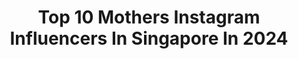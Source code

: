 ---
title: Top 10 Mothers Instagram Influencers In Singapore In 2024
description: >-
  Find top mothers Instagram influencers in Singapore in 2024. Most popular hashtags: #sgmom #momlife #motherhood.
platform: Instagram
hits: 59
text_top: Analyze the top-rated Instagram profiles on inBeat.
text_bottom: Our search engine aggregates 59 Instagram influencers like this in Singapore for you to work with.
profiles:
  - username: "peroro_"
    fullname: >-
      ⋆·˚ ༘ * Persie Y  ੈ✩‧₊˚
    bio: >-
      ♡ Lifestyle, Health,Motherhood,Food,Beauty,Fashion ҉ therealpersie@gmail.com ＊*✩˚ interior designer ✩ boy mum @bbbhung_ ☽ SG ˚｡⋆
    location: "Singapore"
    followers: 19155
    engagement: 441
    commentsToLikes: 0.072755
    id: clm70aj3igdys0j08urosqknx
    verified: false
    hashtags: "#newborn, #thingstodo, #baby, #sp"
  - username: "sonyasukha"
    fullname: >-
      sonya sukha
    bio: >-
      motherhood + 🤍 hi@sonyasukha.com ✨
    location: "Singapore"
    followers: 252592
    engagement: 439
    commentsToLikes: 0.008210
    id: ck5zrgoncwjmx0i14zenhut5v
    verified: false
    hashtags: "#menstrualcup, #legocity, #paidpartnershipwithlego, #livspacesg"
  - username: "livlogolding"
    fullname: >-
      Liv Lo Golding
    bio: >-
      ‘Health begins with the mother’ Co-founder: @wearewomom Solo-mommying two girls 👧👶 💌: liv@gb-se.com
    location: "Singapore"
    followers: 255437
    engagement: 378
    commentsToLikes: 0.009342
    id: ck5q08a6s4qcr0i11653jvpz0
    verified: true
    hashtags: "#momtimeout, #lifeasamama, #swimbabyswim, #motherhood"
  - username: "shanadramaqueen"
    fullname: >-
      Aakarshana Saravanan
    bio: >-
      Spread love everywhere u go Let no one ever come to u without leaving happier - Mother Teresa 🇸🇬 📩- Aakarshana89@gmail.com
    location: "Singapore"
    followers: 26680
    engagement: 309
    commentsToLikes: 0.007130
    id: ck6tkskab5bq70j71iqt720zs
    verified: false
    hashtags: "#familiesforlife, #madeforfamilies, #ad, #sp"
  - username: "mamasinfinitylove"
    fullname: >-
      Joyce | Mum➰ContentCreator|📍SG
    bio: >-
      👧🏻#joreentanjiyoon 7yo ♡Beauty | Fashion | Food |📷| Pastel Sharing #joy #motherhood #lifestyle #deals 💌 Promo codes👇🏻
    location: "Singapore"
    followers: 11646
    engagement: 225
    commentsToLikes: 0.140358
    id: clm70ajlsgegq0j08lkkenith
    verified: false
    hashtags: "#foodsg, #whati8today, #klookbirthday, #bondingtime"
  - username: "yingtze"
    fullname: >-
      YingTze
    bio: >-
      Daily IG @yingtze12 Mother of 11 Cats @babyg2610 More About Me 🐈
    location: "Singapore"
    followers: 350795
    engagement: 221
    commentsToLikes: 0.017848
    id: ck5c8kvjj9p9x0i11jeygnyzn
    verified: true
    hashtags: "#demonslayer, #nikkecosplay, #mitsurikanroji, #nikkegoddessofvictory"
  - username: "christine.fieldhall"
    fullname: >-
      Christine Field-Hall
    bio: >-
      Founder @wearemomtourage & @realmum.realtalk HK 🇭🇰mum raising boys in SG🇸🇬 Balancing motherhood & self-care Building a supportive community
    location: "Singapore"
    followers: 11902
    engagement: 166
    commentsToLikes: 0.087334
    id: ck8taztootru70j78rez11zry
    verified: false
    hashtags: "#realmoms, #hkmoms, #hkmommy, #motherhoodunplugged"
  - username: "teeteeheehee"
    fullname: >-
      ☁️Teresa☁️
    bio: >-
      Motherhood , Lifestyle + Fashion, Books and everything in between. ✨I make Sparkly things at @by.teeteeheehee ✍️🎨I draw at @drawn.by.teeteeheehee
    location: "Singapore"
    followers: 78213
    engagement: 35
    commentsToLikes: 0.001201
    id: ck5zvjwh24dhs0i14tvxicehz
    verified: true
    hashtags: "#week30pregnancy, #iphone15pro, #dressingthebump, #worldmentalhealthday"
  - username: "yuniqueyuni"
    fullname: >-
      Yuni | Lifestyle SG
    bio: >-
      📍Singapore 👶🏻: @dearbbkai 🏠: @casa.yunique 📷 Travel & Lifestyle . Fashion . Motherhood
    location: "Singapore"
    followers: 19873
    engagement: 6
    commentsToLikes: 0.000000
    id: ck0ubxdjvfhdh0i191t2tm3tl
    verified: false
    hashtags: "#ascottstarrewards, #explorekepri, #wonderfulindonesia, #harriswaterfront"
  - username: "marjhankausar"
    fullname: >-
      Marjhan Emaan 🧿
    bio: >-
      She’s in her mama era 🇵🇰🇪🇨🇺🇸 📍 Singapore 📧 marjhankausar.pr@gmail.com
    location: "Singapore"
    followers: 45317
    engagement: 1820
    commentsToLikes: 0.041707
    id: ck55mjej543g30i11o5t04lh6
    verified: false
    hashtags: "#londonlife, #desifashion, #toddlermom, #londonfashion"
---
